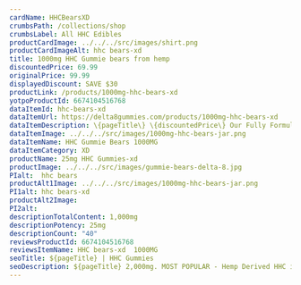 ```yaml
---
cardName: HHCBearsXD
crumbsPath: /collections/shop
crumbsLabel: All HHC Edibles
productCardImage: ../../../src/images/shirt.png
productCardImageAlt: hhc bears-xd 
title: 1000mg HHC Gummie bears from hemp
discountedPrice: 69.99
originalPrice: 99.99
displayedDiscount: SAVE $30
productLink: /products/1000mg-hhc-bears-xd 
yotpoProductId: 6674104516768
dataItemId: hhc-bears-xd 
dataItemUrl: https://delta8gummies.com/products/1000mg-hhc-bears-xd 
dataItemDescription: \{pageTitle\} \{discountedPrice\} Our Fully Formulated Delta-8 Gummies-xd are hemp derived edibles that taste amazing. Buy \{productName\} online. Each gummie is \{descriptionPotency\} and \{descriptionTotalContent\} per jar.
dataItemImage: ../../../src/images/1000mg-hhc-bears-jar.png
dataItemName: HHC Gummie Bears 1000MG
dataItemCategory: XD
productName: 25mg HHC Gummies-xd 
productImage: ../../../src/images/gummie-bears-delta-8.jpg
PIalt:  hhc bears  
productAlt1Image: ../../../src/images/1000mg-hhc-bears-jar.png
PI1alt: hhc bears-xd 
productAlt2Image: 
PI2alt: 
descriptionTotalContent: 1,000mg
descriptionPotency: 25mg
descriptionCount: "40"
reviewsProductId: 6674104516768
reviewsItemName: HHC bears-xd  1000MG
seoTitle: ${pageTitle} | HHC Gummies
seoDescription: ${pageTitle} 2,000mg. MOST POPULAR - Hemp Derived HHC is Legal with effects like thc Edibles. HHC Edibles 2018 Fedral Farm Bill legal. Consume HHC Responsibly.
---
```

